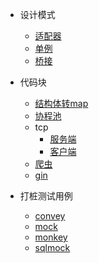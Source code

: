- 设计模式
  - [适配器](design_patterns/adapter/adapter.go)
  - [单例](design_patterns/alone/alone.go)
  - [桥接](design_patterns/bridge/bridge.go)

- 代码块
  - [结构体转map](general/StructAssignment.go)
  - [协程池](pool/pool_test.go)
  - tcp
    - [服务端](socket/server_ts.go)
    - [客户端](socket/client_ts.go)
  - [爬虫](spider)
  - [gin](web)
- 打桩测试用例
  - [convey](mock_go/convey_test.go)
  - [mock](mock_go/mock_test.go)
  - [monkey](mock_go/monkey_test.go)
  - [sqlmock](mock_go/sql_test.go)

